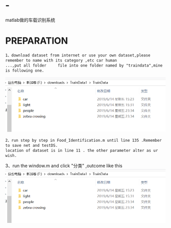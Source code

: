 # -
matlab做的车载识别系统


PREPARATION
==========
    1、download dataset from internet or use your own dataset,please remember to name with its category ,etc car human
    ...,put all folder     file into one folder named by "traindata",mine is following one.
![Alt text](data.PNG)
    
    
    
    2、run step by step in Food_Identification.m until line 135 .Remember to save net and testDS.
    location of dataset is in line 11 . the other parameter alter as ur wish.
   
   3、run the window.m and click "分类" ,outcome like this
   ![Alt text](data.PNG)
